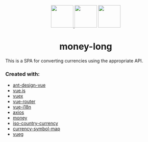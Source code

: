 <p align="center">
    <a href="https://www.antdv.com/docs/vue/introduce/">
        <img width="70" src="https://gw.alipayobjects.com/zos/rmsportal/KDpgvguMpGfqaHPjicRK.svg">
    </a>
    <img src="https://s3.amazonaws.com/static.graphemica.com/glyphs/i500s/000/010/184/original/002B-500x500.png?1275328183" width="70">
    <a href="https://vuejs.org/">
        <img width="70" src="https://camo.githubusercontent.com/53c254c00db1f6b21fdb15b0aefd41f1a4452bf64809a43f595b341031c689bd/68747470733a2f2f716e2e616e7464762e636f6d2f7675652e706e67">
    </a>
</p>

<h1 align="center">money-long</h1>

<p>This is a SPA for converting currencies using the appropriate API.</p>

### Сreated with:
- [ant-design-vue](https://www.antdv.com/docs/vue/introduce/)
- [vue.js](https://vuejs.org/)
- [vuex](https://vuex.vuejs.org/)
- [vue-router](https://router.vuejs.org/)
- [vue-i18n](https://kazupon.github.io/vue-i18n/)
- [axios](https://github.com/axios/axios)
- [money](https://www.npmjs.com/package/money)
- [iso-country-currency](https://www.npmjs.com/package/iso-country-currency)
- [currency-symbol-map](https://www.npmjs.com/package/currency-symbol-map)
- [vueg](https://www.npmjs.com/package/vueg)